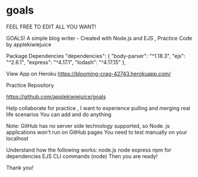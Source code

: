 # goals

FEEL FREE TO EDIT ALL YOU WANT!

GOALS! A simple blog writer - Created with Node.js and EJS , Practice Code by applekiwiejuice

Package Dependencies "dependencies": { "body-parser": "^1.18.3", "ejs": "^2.6.1", "express": "^4.17.1", "lodash": "^4.17.15" },

View App on Heroku
https://blooming-crag-42743.herokuapp.com/

Practice Repository

https://github.com/applekiwiejuice/goals

Help collaborate for practice , I want to experience pulling and merging real life scenarios
You can add and do anything

Note:
GitHub has no server side technology supported, so Node. js applications won't run on GitHub pages
You need to test manually on your localhost

Understand how the following works:
node.js
node express
npm for dependencies
EJS
CLI commands (node)
Then you are ready!

Thank you!
